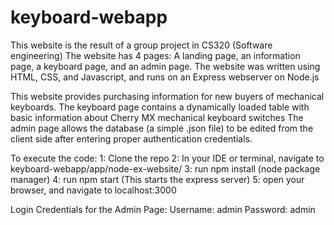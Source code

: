 # keyboard-webapp
This website is the result of a group project in CS320 (Software engineering)
The website has 4 pages: A landing page, an information page, a keyboard page, and an admin page.
The website was written using HTML, CSS, and Javascript, and runs on an Express webserver on Node.js

This website provides purchasing information for new buyers of mechanical keyboards.
The keyboard page contains a dynamically loaded table with basic information about Cherry MX mechanical keyboard switches
The admin page allows the database (a simple .json file) to be edited from the client side after entering proper
authentication credentials.

To execute the code:
1: Clone the repo
2: In your IDE or terminal, navigate to keyboard-webapp/app/node-ex-website/
3: run npm install (node package manager)
4: run npm start (This starts the express server)
5: open your browser, and navigate to localhost:3000

Login Credentials for the Admin Page:
Username: admin
Password: admin
